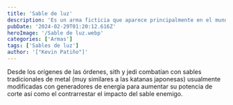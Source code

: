 ```yaml
---
title: 'Sable de luz'
description: 'Es un arma ficticia que aparece principalmente en el mundo de Star Wars. Es similar a una espada tradicional, salvo por el hecho de que su hoja es un haz de energía (plasma). El sonido característico es una combinación del encendido de un proyector de películas y la interferencia provocada por un cable de audio sin aislante sobre una televisión.'
pubDate: '2024-02-29T01:20:12.616Z'
heroImage: '/Sable de luz.webp'
categories: ['Armas']
tags: ['Sables de luz']
author: '["Kevin Patiño"]'
---
```


Desde los orígenes de las órdenes, sith y jedi combatían con sables tradicionales de metal (muy similares a las katanas japonesas) usualmente modificadas con generadores de energía para aumentar su potencia de corte así como el contrarrestar el impacto del sable enemigo.